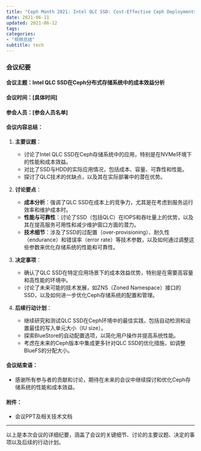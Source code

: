 ```yaml
---
title: "Ceph Month 2021: Intel QLC SSD: Cost-Effective Ceph Deployments"
date: 2021-06-11
updated: 2021-06-12
tags:
categories:
- "视频总结"
subtitle: tech
---
```



### 会议纪要

#### 会议主题：Intel QLC SSD在Ceph分布式存储系统中的成本效益分析

#### 会议时间：[具体时间]

#### 参会人员：[参会人员名单]

#### 会议内容总结：

1. **主要议题**：
   - 讨论了Intel QLC SSD在Ceph存储系统中的应用，特别是在NVMe环境下的性能和成本效益。
   - 对比了SSD与HDD的实际应用情况，包括成本、容量、可靠性和性能。
   - 探讨了QLC技术的优缺点，以及其在实际部署中的潜在优势。

2. **讨论要点**：
   - **成本分析**：强调了QLC SSD在成本上的竞争力，尤其是在考虑到服务运行效率和维护成本时。
   - **性能与可靠性**：讨论了SSD（包括QLC）在IOPS和吞吐量上的优势，以及其在提高服务可用性和减少维护窗口方面的潜力。
   - **技术细节**：涉及了SSD的过配置（over-provisioning）、耐久性（endurance）和错误率（error rate）等技术参数，以及如何通过调整这些参数来优化存储系统的性能和可靠性。

3. **决定事项**：
   - 确认了QLC SSD在特定应用场景下的成本效益优势，特别是在需要高容量和高性能的环境中。
   - 讨论了未来可能的技术发展，如ZNS（Zoned Namespace）接口的SSD，以及如何进一步优化Ceph存储系统的配置和管理。

4. **后续行动计划**：
   - 继续研究和测试QLC SSD在Ceph环境中的最佳实践，包括自动检测和设置最佳的写入单元大小（IU size）。
   - 探索BlueStore的自动配置选项，以简化用户操作并提高系统性能。
   - 考虑在未来的Ceph版本中集成更多针对QLC SSD的优化措施，如调整BlueFS的分配大小。

#### 会议结束语：
- 感谢所有参与者的贡献和讨论，期待在未来的会议中继续探讨和优化Ceph存储系统的性能和成本效益。

#### 附件：
- 会议PPT及相关技术文档

---

以上是本次会议的详细纪要，涵盖了会议的关键细节、讨论的主要议题、决定的事项以及后续的行动计划。